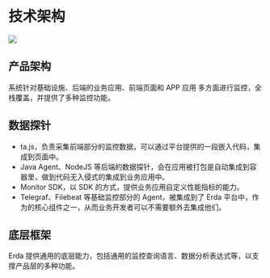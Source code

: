 # 技术架构
![](https://terminus-paas.oss-cn-hangzhou.aliyuncs.com/paas-doc/2021/08/13/425dde44-b6d3-42b0-a528-89aba67ef565.png)

## 产品架构
系统针对基础设施、后端的业务应用、前端页面和 APP 应用 多方面进行监控，全栈覆盖，并提供了多种监控功能。

## 数据探针
* ta.js，负责采集前端部分的监控数据，可以通过平台提供的一段嵌入代码，集成到页面中。
* Java Agent、NodeJS 等后端的数据探针，会在应用被打包是自动集成到容器里，做到代码无入侵式的集成到业务应用中。
* Monitor SDK，以 SDK 的方式，提供业务应用自定义性能指标的能力。
* Telegraf、Filebeat 等基础监控部分的 Agent，被集成到了 Erda 平台中，作为的核心组件之一，从而业务开发者可以不需要额外去集成他们。

## 底层框架
Erda 提供通用的底层能力，包括通用的监控查询语言、数据分析表达式等，以支撑产品层的多种功能。

